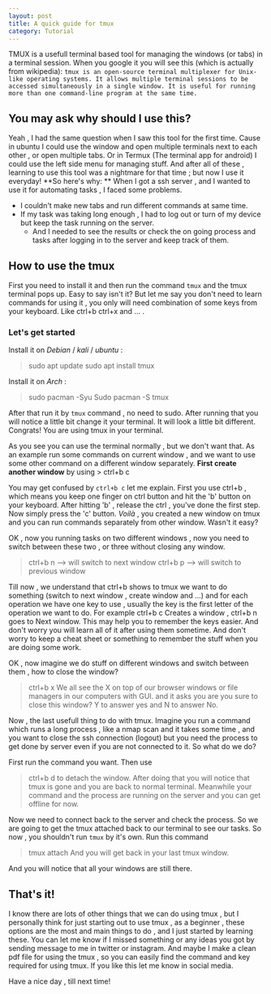 ```yaml
---
layout: post
title: A quick guide for tmux
category: Tutorial
---
```


TMUX is a usefull terminal based tool for managing the windows (or tabs) in a terminal session. 
When you google it you will see this (which is actually from wikipedia):
`tmux is an open-source terminal multiplexer for Unix-like operating systems.
It allows multiple terminal sessions to be accessed simultaneously in a single window.
It is useful for running more than one command-line program at the same time.`

## You may ask why should I use this?
Yeah , I had the same question when I saw this tool for the first time. Cause in ubuntu I could use the window and open 
multiple terminals next to each other , or open multiple tabs. Or in Termux (The terminal app for android) I could use the left side
menu for managing stuff. And after all of these , learning to use this tool was a nightmare for that time ; but now I use it everyday!
**So here's why: **
When I got a ssh server , and I wanted to use it for automating tasks , I faced some problems.
- I couldn't make new tabs and run different commands at same time.
- If my task was taking long enough , I had to log out or turn of my device but keep the task running on the server.
    - And I needed to see the results or check the on going process and tasks after logging in to the server and keep track of them.


## How to use the tmux
First you need to install it and then run the command `tmux` and the tmux terminal pops up. Easy to say isn't it?
But let me say you don't need to learn commands for using it , you only will need combination of some keys from your keyboard.
Like ctrl+b ctrl+x and ... .

### Let's get started
Install it on *Debian* / *kali* / *ubuntu* :
> sudo apt update
> sudo apt install tmux

Install it on *Arch* :
> sudo pacman -Syu
> Sudo pacman -S tmux

After that run it by `tmux` command , no need to sudo.
After running that you will notice a little bit change it your terminal. It will look a little bit different.
Congrats! You are using tmux in your terminal.

As you see you can use the terminal normally , but we don't want that.
As an example run some commands on current window , and we want to use some other command on a different window separately. **First create another window**
by using > ctrl+b c

You may get confused by `ctrl+b c` let me explain. First you use ctrl+b , which means you keep one finger on ctrl button and hit the 'b' button on your
keyboard. After hitting 'b' , release the ctrl , you've done the first step. Now simply press the 'c' button. *Voilà* , you created a new window on tmux
and you can run commands separately from other window. Wasn't it easy?

OK , now you running tasks on two different windows , now you need to switch between these two , or three without closing any window.
> ctrl+b n   --> will switch to next window
> ctrl+b p  --> will switch to previous window

Till now , we understand that ctrl+b shows to tmux we want to do something (switch to next window , create window and ...)
and for each operation we have one key to use , usually the key is the first letter of the operation we want to do. 
For example ctrl+b c Creates a window , ctrl+b n goes to Next window.
This may help you to remember the keys easier. And don't worry you will learn all of it after using them sometime. And don't worry to keep a cheat sheet
or something to remember the stuff when you are doing some work.

OK , now imagine we do stuff on different windows and switch between them , how to close the window?
> ctrl+b x 
We all see the X on top of our browser windows or file managers in our computers with GUI.
and it asks you are you sure to close this window? Y to answer yes and N to answer No.


Now , the last usefull thing to do with tmux.
Imagine you run a command which runs a long process , like a nmap scan and it takes some time , and you want to close the ssh connection (logout)
but you need the process to get done by server even if you are not connected to it. So what do we do?

First run the command you want.
Then use 
> ctrl+b d
to detach the window. After doing that you will notice that tmux is gone and you are back to normal terminal. Meanwhile your command and the process are
running on the server and you can get offline for now.

Now we need to connect back to the server and check the process. So we are going to get the tmux attached back to our terminal to see our tasks.
So now , you shouldn't run `tmux` by it's own. 
Run this command
> tmux attach
And you will get back in your last tmux window.

And you will notice that all your windows are still there.

## That's it!
I know there are lots of other things that we can do using tmux , but I personally think for just starting out to use tmux , as a beginner , these options
are the most and main things to do , and I just started by learning these.
You can let me know if I missed something or any ideas you got by sending message to me in twitter or instagram.
And maybe I make a clean pdf file for using the tmux , so you can easily find the command and key required for using tmux. If you like this let me know
in social media.

Have a nice day , till next time!
